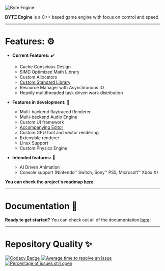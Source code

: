 ![Byte Engine](https://i.imgur.com/VRRaCOp.png)  

**BYTΞ Engine** is a C++ based game engine with focus on control and speed.

---

# Features: :gear:  

- **Current Features:**  :heavy_check_mark:
  - Cache Conscious Design
  - SIMD Optimized Math Library
  - Custom Allocators
  - [Custom Standard Library](https://github.com/Game-Tek/Game-Tek-Standard-Library)
  - Resource Manager with Asynchronous IO
  - Heavily multithreaded task driven work distribution

- **Features in development:**  :construction_worker:
  - Multi-backend Raytraced Renderer
  - Multi-backend Audio Engine
  - Custom UI framework
  - [Accompanying Editor](https://github.com/Game-Tek/Byte-Engine-Editor)
  - Custom GPU font and vector rendering
  - Extensible renderer
  - Linux Support
  - Custom Physics Engine

- **Intended features:**  :brain:
  - AI Driven Animation
  - Console support (Nintendo™ Switch, Sony™ PS5, Microsoft™ Xbox X)

**You can check the project's roadmap [here](https://github.com/Game-Tek/Byte-Engine/projects).**

---

# Documentation :book:
**Ready to get started?** You can check out all of the documentation [here](https://game-tek.gitbook.io/byte-engine/)!

---

# Repository Quality :sparkles:  

[![Codacy Badge](https://api.codacy.com/project/badge/Grade/5ed3417026d846cf994dd0f971111677)](https://www.codacy.com/gh/Game-Tek/Byte-Engine?utm_source=github.com&amp;utm_medium=referral&amp;utm_content=Game-Tek/Byte-Engine&amp;utm_campaign=Badge_Grade)
[![Average time to resolve an issue](http://isitmaintained.com/badge/resolution/Game-Tek/Game-Studio-Engine.svg)](http://isitmaintained.com/project/Game-Tek/Game-Studio-Engine "Average time to resolve an issue")
[![Percentage of issues still open](http://isitmaintained.com/badge/open/Game-Tek/Game-Studio-Engine.svg)](http://isitmaintained.com/project/Game-Tek/Game-Studio-Engine "Percentage of issues still open")
